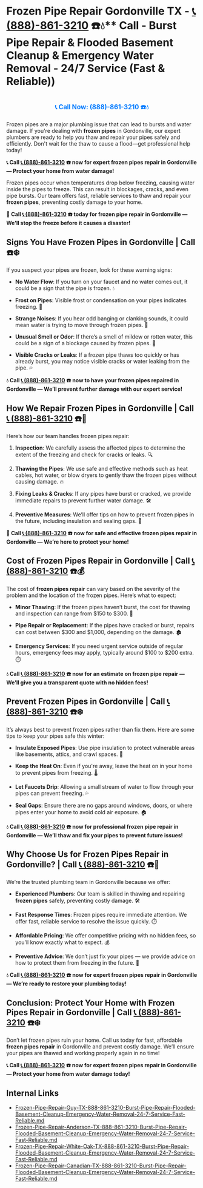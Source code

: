 # Frozen Pipe Repair Gordonville TX - [📞 (888)-861-3210](https://plumbing-texas-3210.netlify.app) ☎️💧** Call - Burst Pipe Repair & Flooded Basement Cleanup & Emergency Water Removal - 24/7 Service (Fast & Reliable))
# 

<p align="center" style="font-size: 1.2em; font-weight: bold; margin: 20px 0;">
  <a href="https://plumbing-texas-3210.netlify.app" target="_blank" style="color: #007BFF; text-decoration: none;">📞 Call Now: (888)-861-3210 ☎️💧</a>
</p>

Frozen pipes are a major plumbing issue that can lead to bursts and water damage. If you're dealing with **frozen pipes** in Gordonville, our expert plumbers are ready to help you thaw and repair your pipes safely and efficiently. Don't wait for the thaw to cause a flood—get professional help today!

**📞 Call [📞 (888)-861-3210](https://plumbing-texas-3210.netlify.app) ☎️ now for expert frozen pipes repair in Gordonville — Protect your home from water damage!**

Frozen pipes occur when temperatures drop below freezing, causing water inside the pipes to freeze. This can result in blockages, cracks, and even pipe bursts. Our team offers fast, reliable services to thaw and repair your **frozen pipes**, preventing costly damage to your home.

**🚨 Call [📞 (888)-861-3210](https://plumbing-texas-3210.netlify.app) ☎️ today for frozen pipe repair in Gordonville — We’ll stop the freeze before it causes a disaster!**

## **Signs You Have Frozen Pipes in Gordonville | Call  ☎️❄️**

If you suspect your pipes are frozen, look for these warning signs:

- **No Water Flow**: If you turn on your faucet and no water comes out, it could be a sign that the pipe is frozen. 💧

- **Frost on Pipes**: Visible frost or condensation on your pipes indicates freezing. 🥶

- **Strange Noises**: If you hear odd banging or clanking sounds, it could mean water is trying to move through frozen pipes. 🔨

- **Unusual Smell or Odor**: If there’s a smell of mildew or rotten water, this could be a sign of a blockage caused by frozen pipes. 🦠

- **Visible Cracks or Leaks**: If a frozen pipe thaws too quickly or has already burst, you may notice visible cracks or water leaking from the pipe. 💦

**💧 Call [📞 (888)-861-3210](https://plumbing-texas-3210.netlify.app) ☎️ now to have your frozen pipes repaired in Gordonville — We’ll prevent further damage with our expert service!**

## **How We Repair Frozen Pipes in Gordonville | Call [📞 (888)-861-3210](https://plumbing-texas-3210.netlify.app) ☎️🔧**

Here’s how our team handles frozen pipes repair:

1. **Inspection**: We carefully assess the affected pipes to determine the extent of the freezing and check for cracks or leaks. 🔍

2. **Thawing the Pipes**: We use safe and effective methods such as heat cables, hot water, or blow dryers to gently thaw the frozen pipes without causing damage. 🔥

3. **Fixing Leaks & Cracks**: If any pipes have burst or cracked, we provide immediate repairs to prevent further water damage. 🛠️

4. **Preventive Measures**: We’ll offer tips on how to prevent frozen pipes in the future, including insulation and sealing gaps. 🏡

**🚨 Call [📞 (888)-861-3210](https://plumbing-texas-3210.netlify.app) ☎️ now for safe and effective frozen pipes repair in Gordonville — We’re here to protect your home!**

## **Cost of Frozen Pipes Repair in Gordonville | Call [📞 (888)-861-3210](https://plumbing-texas-3210.netlify.app) ☎️💰**

The cost of **frozen pipes repair** can vary based on the severity of the problem and the location of the frozen pipes. Here’s what to expect:

- **Minor Thawing**: If the frozen pipes haven’t burst, the cost for thawing and inspection can range from $150 to $300. 💸

- **Pipe Repair or Replacement**: If the pipes have cracked or burst, repairs can cost between $300 and $1,000, depending on the damage. 🏚️

- **Emergency Services**: If you need urgent service outside of regular hours, emergency fees may apply, typically around $100 to $200 extra. ⏱️

**💧 Call [📞 (888)-861-3210](https://plumbing-texas-3210.netlify.app) ☎️ now for an estimate on frozen pipe repair — We’ll give you a transparent quote with no hidden fees!**

## **Prevent Frozen Pipes in Gordonville | Call [📞 (888)-861-3210](https://plumbing-texas-3210.netlify.app) ☎️❄️**

It’s always best to prevent frozen pipes rather than fix them. Here are some tips to keep your pipes safe this winter:

- **Insulate Exposed Pipes**: Use pipe insulation to protect vulnerable areas like basements, attics, and crawl spaces. 🧣

- **Keep the Heat On**: Even if you're away, leave the heat on in your home to prevent pipes from freezing. 🌡️

- **Let Faucets Drip**: Allowing a small stream of water to flow through your pipes can prevent freezing. 💦

- **Seal Gaps**: Ensure there are no gaps around windows, doors, or where pipes enter your home to avoid cold air exposure. 🏠

**💧 Call [📞 (888)-861-3210](https://plumbing-texas-3210.netlify.app) ☎️ now for professional frozen pipe repair in Gordonville — We’ll thaw and fix your pipes to prevent future issues!**

## **Why Choose Us for Frozen Pipes Repair in Gordonville? | Call [📞 (888)-861-3210](https://plumbing-texas-3210.netlify.app) ☎️🌟**

We’re the trusted plumbing team in Gordonville because we offer:

- **Experienced Plumbers**: Our team is skilled in thawing and repairing **frozen pipes** safely, preventing costly damage. 🛠️

- **Fast Response Times**: Frozen pipes require immediate attention. We offer fast, reliable service to resolve the issue quickly. ⏱️

- **Affordable Pricing**: We offer competitive pricing with no hidden fees, so you’ll know exactly what to expect. 💰

- **Preventive Advice**: We don’t just fix your pipes — we provide advice on how to protect them from freezing in the future. 🏡

**💧 Call [📞 (888)-861-3210](https://plumbing-texas-3210.netlify.app) ☎️ now for expert frozen pipes repair in Gordonville — We’re ready to restore your plumbing today!**

## **Conclusion: Protect Your Home with Frozen Pipes Repair in Gordonville | Call [📞 (888)-861-3210](https://plumbing-texas-3210.netlify.app) ☎️❄️**

Don’t let frozen pipes ruin your home. Call us today for fast, affordable **frozen pipes repair** in Gordonville and prevent costly damage. We’ll ensure your pipes are thawed and working properly again in no time!

**📞 Call [📞 (888)-861-3210](https://plumbing-texas-3210.netlify.app) ☎️ now for expert frozen pipes repair in Gordonville — Protect your home from water damage today!**


## Internal Links
- [Frozen-Pipe-Repair-Guy-TX-888-861-3210-Burst-Pipe-Repair-Flooded-Basement-Cleanup-Emergency-Water-Removal-24-7-Service-Fast-Reliable.md](https://github.com/allyoucaneatsushiin/plumbing-texas/blob/main/Frozen-Pipe-Repair-Guy-TX-888-861-3210-Burst-Pipe-Repair-Flooded-Basement-Cleanup-Emergency-Water-Removal-24-7-Service-Fast-Reliable.md)
- [Frozen-Pipe-Repair-Anderson-TX-888-861-3210-Burst-Pipe-Repair-Flooded-Basement-Cleanup-Emergency-Water-Removal-24-7-Service-Fast-Reliable.md](https://github.com/allyoucaneatsushiin/plumbing-texas/blob/main/Frozen-Pipe-Repair-Anderson-TX-888-861-3210-Burst-Pipe-Repair-Flooded-Basement-Cleanup-Emergency-Water-Removal-24-7-Service-Fast-Reliable.md)
- [Frozen-Pipe-Repair-White-Oak-TX-888-861-3210-Burst-Pipe-Repair-Flooded-Basement-Cleanup-Emergency-Water-Removal-24-7-Service-Fast-Reliable.md](https://github.com/allyoucaneatsushiin/plumbing-texas/blob/main/Frozen-Pipe-Repair-White-Oak-TX-888-861-3210-Burst-Pipe-Repair-Flooded-Basement-Cleanup-Emergency-Water-Removal-24-7-Service-Fast-Reliable.md)
- [Frozen-Pipe-Repair-Canadian-TX-888-861-3210-Burst-Pipe-Repair-Flooded-Basement-Cleanup-Emergency-Water-Removal-24-7-Service-Fast-Reliable.md](https://github.com/allyoucaneatsushiin/plumbing-texas/blob/main/Frozen-Pipe-Repair-Canadian-TX-888-861-3210-Burst-Pipe-Repair-Flooded-Basement-Cleanup-Emergency-Water-Removal-24-7-Service-Fast-Reliable.md)
